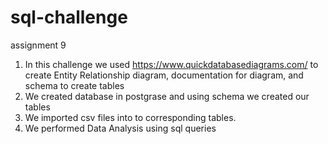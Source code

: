 # sql-challenge
assignment 9
1. In this challenge we used https://www.quickdatabasediagrams.com/ to create Entity Relationship diagram, documentation for diagram, and schema to create tables
2. We created database in postgrase and  using schema we created our tables
3. We imported csv files into to corresponding tables.
4. We performed Data Analysis using sql queries 
